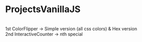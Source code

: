 # ProjectsVanillaJS
<br> 1st ColorFlipper -> Simple version (all css colors) & Hex version
<br> 2nd InteractiveCounter -> nth special
